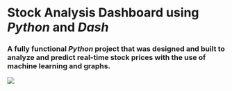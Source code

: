 ﻿# Stock Analysis Dashboard using _Python_ and _Dash_
 ### A fully functional _Python_ project that was designed and built to analyze and predict real-time stock prices with the use of machine learning and graphs.
 
 ![](https://github.com/jbacl/myrender-stockmarket-app/blob/main/src/assets/stock.gif)
